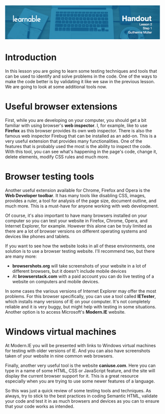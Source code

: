 ![](head-2.png)
# Introduction

In this lesson you are going to learn some testing techniques and tools that can be used to identify and solve problems in the code. One of the ways to make the code better is by validating it like we saw in the previous lesson. We are going to look at some additional tools now.

# Useful browser extensions

First, while you are developing on your computer, you should get a bit familiar with using browser's **web inspector**. I, for example, like to use **Firefox** as this browser provides its own web inspector. There is also the famous web inspector Firebug that can be installed as an add-on. This is a very useful extension that provides many functionalities. One of the features that is probably used the most is the ability to inspect the code. With this tool, you can see what's happening in the page's code, change it, delete elements, modify CSS rules and much more.

# Browser testing tools

Another useful extension available for Chrome, Firefox and Opera is the **Web Developer toolbar**. It has many tools like disabling CSS, images, provides a ruler, a tool for analysis of the page size, document outline, and much more. This is a must-have for anyone working with web development.

Of course, it's also important to have many browsers installed on your computer so you can test your website in Firefox, Chrome, Opera, and Internet Explorer, for example. However this alone can be truly limited as there are a lot of browser versions on different operating systems and devices like phones and tablets.

If you want to see how the website looks in all of these environments, one solution is to use a browser testing website. I'll recommend two, but there are many more:

* **browsershots.org** will take screenshots of your website in a lot of different browsers, but it doesn't include mobile devices
* At **browserstack.com** with a paid account you can do live testing of a website on computers and mobile devices.

In some cases the various versions of Internet Explorer may offer the most problems. For this browser specifically, you can use a tool called **IETester**, which installs many versions of IE on your computer. It's not completely reliable and it is very buggy, but might help with testing in some situations. Another option is to access Microsoft's **Modern.IE** website.

# Windows virtual machines

At Modern.IE you will be presented with links to Windows virtual machines for testing with older versions of IE. And you can also have screenshots taken of your website in nine common web browsers.

Finally, another very useful tool is the website **caniuse.com**. Here you can type in a name of some HTML, CSS or JavaScript feature, and the site will display the current browser support for it. This is a great resource especially when you are trying to use some newer features of a language.

So this was just a quick review of some testing tools and techniques. As always, try to stick to the best practices in coding Semantic HTML, validate your code and test it in as much browsers and devices as you can to ensure that your code works as intended.
